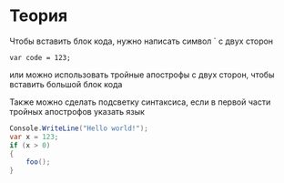# Теория

Чтобы вставить блок кода, нужно написать символ ` с двух сторон

`var code = 123;`

или можно использовать тройные апострофы с двух сторон, чтобы вставить большой блок кода

Также можно сделать подсветку синтаксиса, если в первой части тройных апострофов указать язык

```C#
Console.WriteLine("Hello world!");
var x = 123;
if (x > 0)
{
    foo();
}
```